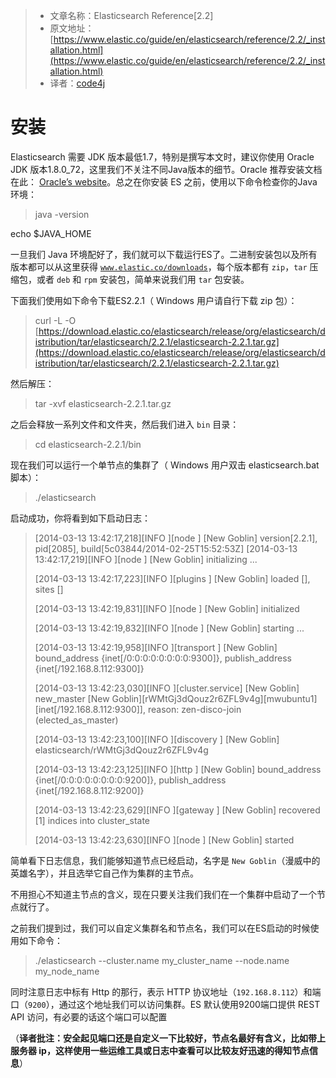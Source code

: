 >* 文章名称：Elasticsearch Reference[2.2]
>* 原文地址：[https://www.elastic.co/guide/en/elasticsearch/reference/2.2/_installation.html](https://www.elastic.co/guide/en/elasticsearch/reference/2.2/_installation.html)
>* 译者：[code4j](https://github.com/rpgmakervx)

# 安装

Elasticsearch 需要 JDK 版本最低1.7，特别是撰写本文时，建议你使用 Oracle JDK 版本1.8.0_72，这里我们不关注不同Java版本的细节。Oracle 推荐安装文档在此： [Oracle’s website](http://docs.oracle.com/javase/8/docs/technotes/guides/install/install_overview.html)。总之在你安装 ES 之前，使用以下命令检查你的Java环境：

> java -version

echo $JAVA_HOME

一旦我们 Java 环境配好了，我们就可以下载运行ES了。二进制安装包以及所有版本都可以从这里获得 [`www.elastic.co/downloads`](http://www.elastic.co/downloads)，每个版本都有 `zip`，`tar` 压缩包，或者 `deb` 和 `rpm` 安装包，简单来说我们用 `tar` 包安装。

下面我们使用如下命令下载ES2.2.1（ Windows 用户请自行下载 zip 包）：

> curl -L -O [https://download.elastic.co/elasticsearch/release/org/elasticsearch/distribution/tar/elasticsearch/2.2.1/elasticsearch-2.2.1.tar.gz](https://download.elastic.co/elasticsearch/release/org/elasticsearch/distribution/tar/elasticsearch/2.2.1/elasticsearch-2.2.1.tar.gz)

然后解压：

> tar -xvf elasticsearch-2.2.1.tar.gz

之后会释放一系列文件和文件夹，然后我们进入 `bin` 目录：

> cd elasticsearch-2.2.1/bin

现在我们可以运行一个单节点的集群了（ Windows 用户双击 elasticsearch.bat 脚本）：

> ./elasticsearch

启动成功，你将看到如下启动日志：

> [2014-03-13 13:42:17,218][INFO ][node           ] [New Goblin] version[2.2.1], pid[2085], build[5c03844/2014-02-25T15:52:53Z]
> [2014-03-13 13:42:17,219][INFO ][node           ] [New Goblin] initializing ...
> 
> [2014-03-13 13:42:17,223][INFO ][plugins        ] [New Goblin] loaded [], sites []
>
> [2014-03-13 13:42:19,831][INFO ][node           ] [New Goblin] initialized
>
> [2014-03-13 13:42:19,832][INFO ][node           ] [New Goblin] starting ...
>
> [2014-03-13 13:42:19,958][INFO ][transport      ] [New Goblin] bound_address {inet[/0:0:0:0:0:0:0:0:9300]}, publish_address {inet[/192.168.8.112:9300]}
>
> [2014-03-13 13:42:23,030][INFO ][cluster.service] [New Goblin] new_master [New Goblin][rWMtGj3dQouz2r6ZFL9v4g][mwubuntu1][inet[/192.168.8.112:9300]], reason: zen-disco-join (elected_as_master)
>
> [2014-03-13 13:42:23,100][INFO ][discovery      ] [New Goblin] elasticsearch/rWMtGj3dQouz2r6ZFL9v4g
>
> [2014-03-13 13:42:23,125][INFO ][http           ] [New Goblin] bound_address {inet[/0:0:0:0:0:0:0:0:9200]}, publish_address {inet[/192.168.8.112:9200]}
>
> [2014-03-13 13:42:23,629][INFO ][gateway        ] [New Goblin] recovered [1] indices into cluster_state
>
> [2014-03-13 13:42:23,630][INFO ][node           ] [New Goblin] started

简单看下日志信息，我们能够知道节点已经启动，名字是 `New Goblin`（漫威中的英雄名字），并且选举它自己作为集群的主节点。

不用担心不知道主节点的含义，现在只要关注我们我们在一个集群中启动了一个节点就行了。

之前我们提到过，我们可以自定义集群名和节点名，我们可以在ES启动的时候使用如下命令：

> ./elasticsearch --cluster.name my_cluster_name --node.name my_node_name

同时注意日志中标有 Http 的那行，表示 HTTP 协议地址（`192.168.8.112`）和端口（`9200`），通过这个地址我们可以访问集群。ES 默认使用9200端口提供 REST API 访问，有必要的话这个端口可以配置

（**译者批注：安全起见端口还是自定义一下比较好，节点名最好有含义，比如带上服务器 ip，这样使用一些运维工具或日志中查看可以比较友好迅速的得知节点信息**）

